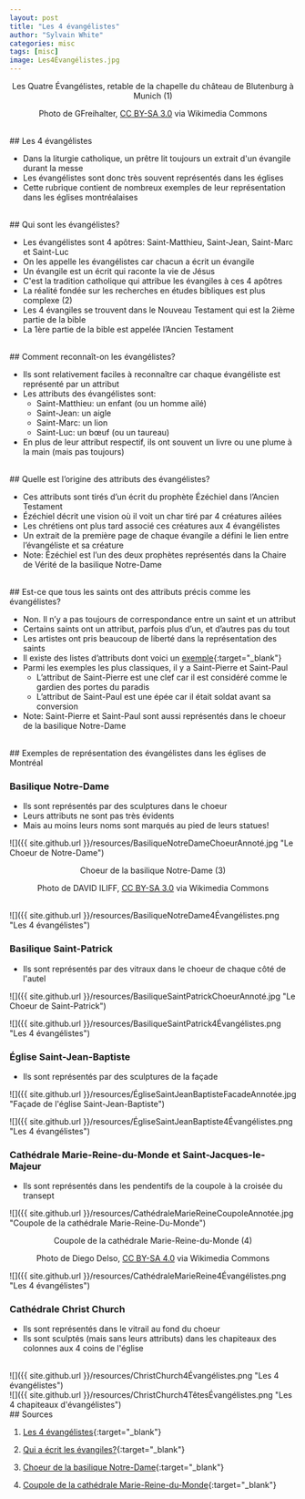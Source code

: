 ```yaml
---
layout: post
title: "Les 4 évangélistes"
author: "Sylvain White"
categories: misc
tags: [misc]
image: Les4Évangélistes.jpg
---
```

<p style="text-align: center;">Les Quatre Évangélistes, retable de la chapelle du château de Blutenburg à Munich (1)</p>
 <p style="text-align: center;">Photo de GFreihalter, <a href="https://creativecommons.org/licenses/by-sa/3.0" target="_blank">CC BY-SA 3.0</a> via Wikimedia Commons</p>


<br/>
## Les 4 évangélistes

* Dans la liturgie catholique, un prêtre lit toujours un extrait d'un évangile durant la messe
* Les évangélistes sont donc très souvent représentés dans les églises
* Cette rubrique contient de nombreux exemples de leur représentation dans les églises montréalaises

<br/>
## Qui sont les évangélistes?

* Les évangélistes sont 4 apôtres: Saint-Matthieu, Saint-Jean, Saint-Marc et Saint-Luc
* On les appelle les évangélistes car chacun a écrit un évangile
* Un évangile est un écrit qui raconte la vie de Jésus
* C'est la tradition catholique qui attribue les évangiles à ces 4 apôtres
* La réalité fondée sur les recherches en études bibliques est plus complexe (2)
* Les 4 évangiles se trouvent dans le Nouveau Testament qui est la 2ième partie de la bible
* La 1ère partie de la bible est appelée l’Ancien Testament

<br/>
## Comment reconnaît-on les évangélistes?

* Ils sont relativement faciles à reconnaître car chaque évangéliste est représenté par un attribut
* Les attributs des évangélistes sont:
    * Saint-Matthieu: un enfant (ou un homme ailé)
    * Saint-Jean: un aigle
    * Saint-Marc: un lion
    * Saint-Luc: un bœuf (ou un taureau)
* En plus de leur attribut respectif, ils ont souvent un livre ou une plume à la main (mais pas toujours) 

<br/>
## Quelle est l’origine des attributs des évangélistes?

* Ces attributs sont tirés d’un écrit du prophète Ézéchiel dans l’Ancien Testament
* Ézéchiel décrit une vision où il voit un char tiré par 4 créatures ailées
* Les chrétiens ont plus tard associé ces créatures aux 4 évangélistes
* Un extrait de la première page de chaque évangile a défini le lien entre l’évangéliste et sa créature
* Note: Ézéchiel est l’un des deux prophètes représentés dans la Chaire de Vérité de la basilique Notre-Dame

<br/>
## Est-ce que tous les saints ont des attributs précis comme les évangélistes?

* Non. Il n’y a pas toujours de correspondance entre un saint et un attribut
* Certains saints ont un attribut, parfois plus d’un, et d’autres pas du tout
* Les artistes ont pris beaucoup de liberté dans la représentation des saints
* Il existe des listes d’attributs dont voici un [exemple](https://fr.wikipedia.org/wiki/Attributs_des_saints){:target="_blank"}
* Parmi les exemples les plus classiques, il y a Saint-Pierre et Saint-Paul
    * L’attribut de Saint-Pierre est une clef car il est considéré comme le gardien des portes du paradis
    * L’attribut de Saint-Paul est une épée car il était soldat avant sa conversion
* Note: Saint-Pierre et Saint-Paul sont aussi représentés dans le choeur de la basilique Notre-Dame

<br/>
## Exemples de représentation des évangélistes dans les églises de Montréal

### Basilique Notre-Dame

* Ils sont représentés par des sculptures dans le choeur
* Leurs attributs ne sont pas très évidents
* Mais au moins leurs noms sont marqués au pied de leurs statues!

![]({{ site.github.url }}/resources/BasiliqueNotreDameChoeurAnnoté.jpg "Le Choeur de Notre-Dame")

<p style="text-align: center;">Choeur de la basilique Notre-Dame (3)</p>
<p style="text-align: center;">Photo de DAVID ILIFF, <a href="https://creativecommons.org/licenses/by-sa/3.0" target="_blank">CC BY-SA 3.0</a> via Wikimedia Commons</p>

<br/>
![]({{ site.github.url }}/resources/BasiliqueNotreDame4Évangélistes.png "Les 4 évangélistes")

### Basilique Saint-Patrick

* Ils sont représentés par des vitraux dans le choeur de chaque côté de l'autel

![]({{ site.github.url }}/resources/BasiliqueSaintPatrickChoeurAnnoté.jpg "Le Choeur de Saint-Patrick")

![]({{ site.github.url }}/resources/BasiliqueSaintPatrick4Évangélistes.png "Les 4 évangélistes")

### Église Saint-Jean-Baptiste

* Ils sont représentés par des sculptures de la façade

![]({{ site.github.url }}/resources/ÉgliseSaintJeanBaptisteFacadeAnnotée.jpg "Façade de l'église Saint-Jean-Baptiste")

![]({{ site.github.url }}/resources/ÉgliseSaintJeanBaptiste4Évangélistes.png "Les 4 évangélistes")

### Cathédrale Marie-Reine-du-Monde et Saint-Jacques-le-Majeur

* Ils sont représentés dans les pendentifs de la coupole à la croisée du transept 

![]({{ site.github.url }}/resources/CathédraleMarieReineCoupoleAnnotée.jpg "Coupole de la cathédrale Marie-Reine-Du-Monde")

<p style="text-align: center;">Coupole de la cathédrale Marie-Reine-du-Monde (4)</p>
<p style="text-align: center;">Photo de Diego Delso, <a href="https://creativecommons.org/licenses/by-sa/4.0" target="_blank">CC BY-SA 4.0</a> via Wikimedia Commons</p>

![]({{ site.github.url }}/resources/CathédraleMarieReine4Évangélistes.png "Les 4 évangélistes")

### Cathédrale Christ Church

* Ils sont représentés dans le vitrail au fond du choeur
* Ils sont sculptés (mais sans leurs attributs) dans les chapiteaux des colonnes aux 4 coins de l'église 

<br/>
![]({{ site.github.url }}/resources/ChristChurch4Évangélistes.png "Les 4 évangélistes")

<br/>
![]({{ site.github.url }}/resources/ChristChurch4TêtesÉvangélistes.png "Les 4 chapiteaux d'évangélistes")

<br/>
## Sources

1. [Les 4 évangélistes](https://commons.wikimedia.org/w/index.php?curid=44062658){:target="_blank"}

2. [Qui a écrit les évangiles?](https://officedecatechese.qc.ca/formation/bible/bible101/2016/201610_Doane.html){:target="_blank"}

3. [Choeur de la basilique Notre-Dame](https://en.wikipedia.org/wiki/Notre-Dame_Basilica_%28Montreal%29#/media/File:Notre-Dame_Basilica_Interior,_Montreal,_Canada_-_Diliff.jpg){:target="_blank"}

4. [Coupole de la cathédrale Marie-Reine-du-Monde](https://commons.wikimedia.org/wiki/File:Catedral_de_Mar%C3%ADa_Reina_del_Mundo,_Montreal,_Canad%C3%A1,_2017-08-12,_DD_61-63_HDR.jpg){:target="_blank"}


